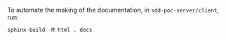 To automate the making of the documentation, in `sdd-poc-server/client`, run:

```python
sphinx-build -M html . docs
```
